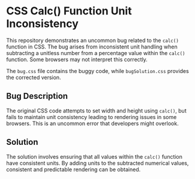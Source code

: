 # CSS Calc() Function Unit Inconsistency

This repository demonstrates an uncommon bug related to the `calc()` function in CSS.  The bug arises from inconsistent unit handling when subtracting a unitless number from a percentage value within the `calc()` function. Some browsers may not interpret this correctly.

The `bug.css` file contains the buggy code, while `bugSolution.css` provides the corrected version.

## Bug Description

The original CSS code attempts to set width and height using `calc()`, but fails to maintain unit consistency leading to rendering issues in some browsers.  This is an uncommon error that developers might overlook.

## Solution

The solution involves ensuring that all values within the `calc()` function have consistent units. By adding units to the subtracted numerical values, consistent and predictable rendering can be obtained.